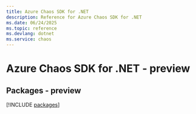```yaml
---
title: Azure Chaos SDK for .NET
description: Reference for Azure Chaos SDK for .NET
ms.date: 06/24/2025
ms.topic: reference
ms.devlang: dotnet
ms.service: chaos
---
```

# Azure Chaos SDK for .NET - preview
## Packages - preview
[!INCLUDE [packages](chaos-index.md)]
